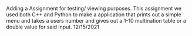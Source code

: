 Adding a Assignment for testing/ viewing purposes. This assignment we used both C++ and Python to make a application that prints out a simple menu and takes a users number and gives out a 1-10 multination table or a double value  for said input.  12/15/2021
